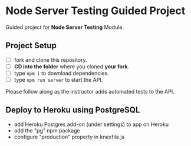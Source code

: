 # Node Server Testing Guided Project

Guided project for **Node Server Testing** Module.

## Project Setup

- [ ] fork and clone this repository.
- [ ] **CD into the folder** where you cloned **your fork**.
- [ ] type `npm i` to download dependencies.
- [ ] type `npm run server` to start the API.

Please follow along as the instructor adds automated tests to the API.

## Deploy to Heroku using PostgreSQL

- add Heroku Postgres add-on (under settings) to app on Heroku
- add the "pg" npm package
- configure "production" property in knexfile.js